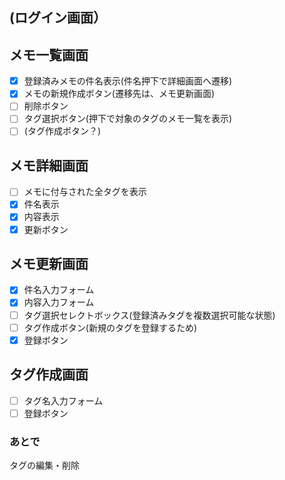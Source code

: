 ## (ログイン画面）  

## メモ一覧画面  
- [x] 登録済みメモの件名表示(件名押下で詳細画面へ遷移)  
- [x] メモの新規作成ボタン(遷移先は、メモ更新画面)  
- [ ] 削除ボタン  
- [ ] タグ選択ボタン(押下で対象のタグのメモ一覧を表示)  
- [ ] (タグ作成ボタン？)  

## メモ詳細画面  
- [ ] メモに付与された全タグを表示  
- [x] 件名表示  
- [x] 内容表示  
- [x] 更新ボタン  

## メモ更新画面  
- [x] 件名入力フォーム  
- [x] 内容入力フォーム  
- [ ] タグ選択セレクトボックス(登録済みタグを複数選択可能な状態)  
- [ ] タグ作成ボタン(新規のタグを登録するため)  
- [x] 登録ボタン  

## タグ作成画面  
- [ ] タグ名入力フォーム
- [ ] 登録ボタン  

### あとで  
タグの編集・削除  
